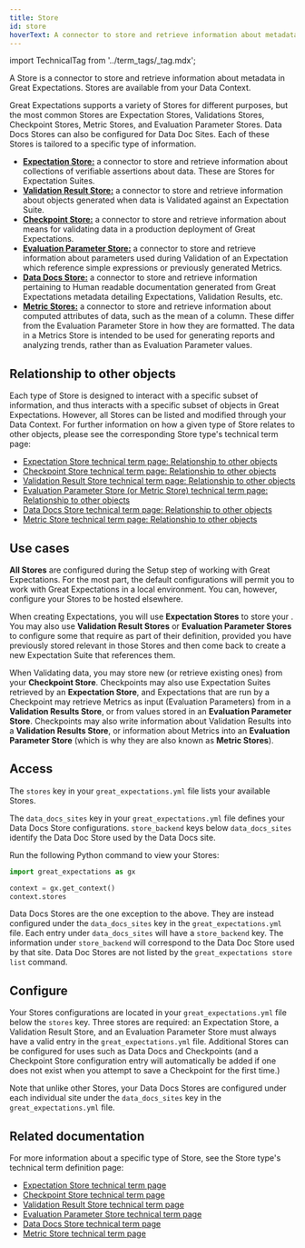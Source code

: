 ```yaml
---
title: Store
id: store
hoverText: A connector to store and retrieve information about metadata in Great Expectations.
---
```


import TechnicalTag from '../term_tags/_tag.mdx';


A Store is a connector to store and retrieve information about metadata in Great Expectations. Stores are available from your Data Context.

Great Expectations supports a variety of Stores for different purposes, but the most common Stores are Expectation Stores, Validations Stores, Checkpoint Stores, Metric Stores, and Evaluation Parameter Stores.  Data Docs Stores can also be configured for Data Doc Sites.  Each of these Stores is tailored to a specific type of information.

- [**Expectation Store:**](./expectation_store.md) a connector to store and retrieve information about collections of verifiable assertions about data.  These are Stores for Expectation Suites.
- [**Validation Result Store:**](./validation_result_store.md) a connector to store and retrieve information about objects generated when data is Validated against an Expectation Suite.
- [**Checkpoint Store:**](./checkpoint_store.md) a connector to store and retrieve information about means for validating data in a production deployment of Great Expectations.
- [**Evaluation Parameter Store:**](./evaluation_parameter_store.md) a connector to store and retrieve information about parameters used during Validation of an Expectation which reference simple expressions or previously generated Metrics.
- [**Data Docs Store:**](./data_docs_store.md) a connector to store and retrieve information pertaining to Human readable documentation generated from Great Expectations metadata detailing Expectations, Validation Results, etc.
- [**Metric Stores:**](./metric_store.md) a connector to store and retrieve information about computed attributes of data, such as the mean of a column.  These differ from the Evaluation Parameter Store in how they are formatted.  The data in a Metrics Store is intended to be used for generating reports and analyzing trends, rather than as Evaluation Parameter values.


## Relationship to other objects

Each type of Store is designed to interact with a specific subset of information, and thus interacts with a specific subset of objects in Great Expectations.  However, all Stores can be listed and modified through your Data Context.  For further information on how a given type of Store relates to other objects, please see the corresponding Store type's technical term page:

- [Expectation Store technical term page: Relationship to other objects](./expectation_store.md#relationship-to-other-objects)
- [Checkpoint Store technical term page: Relationship to other objects](./checkpoint_store.md#relationship-to-other-objects)
- [Validation Result Store technical term page: Relationship to other objects](./validation_result_store.md#relationship-to-other-objects)
- [Evaluation Parameter Store (or Metric Store) technical term page: Relationship to other objects](./evaluation_parameter_store.md#relationship-to-other-objects)
- [Data Docs Store technical term page: Relationship to other objects](./data_docs_store.md#relationship-to-other-objects)
- [Metric Store technical term page: Relationship to other objects](./metric_store.md#relationship-to-other-objects)

## Use cases

**All Stores** are configured during the Setup step of working with Great Expectations.  For the most part, the default configurations will permit you to work with Great Expectations in a local environment.  You can, however, configure your Stores to be hosted elsewhere.

When creating Expectations, you will use **Expectation Stores** to store your <TechnicalTag relative="../" tag="expectation_suite" text="Expectation Suites" />.  You may also use **Validation Result Stores** or **Evaluation Parameter Stores** to configure some <TechnicalTag relative="../" tag="expectation" text="Expectations" /> that require <TechnicalTag relative="../" tag="evaluation_parameter" text="Evaluation Parameters" /> as part of their definition, provided you have previously stored relevant <TechnicalTag relative="../" tag="metric" text="Metrics" /> in those Stores and then come back to create a new Expectation Suite that references them.

When Validating data, you may store new <TechnicalTag relative="../" tag="checkpoint" text="Checkpoints" /> (or retrieve existing ones) from your **Checkpoint Store**.  Checkpoints may also use Expectation Suites retrieved by an **Expectation Store**, and Expectations that are run by a Checkpoint may retrieve Metrics as input (Evaluation Parameters) from <TechnicalTag relative="../" tag="validation_result" text="Validation Results" /> in a **Validation Results Store**, or from values stored in an **Evaluation Parameter Store**.  Checkpoints may also write information about Validation Results into a **Validation Results Store**, or information about Metrics into an **Evaluation Parameter Store** (which is why they are also known as **Metric Stores**).

## Access

The `stores` key in your `great_expectations.yml` file lists your available Stores.

The `data_docs_sites` key in your `great_expectations.yml` file defines your Data Docs Store configurations. `store_backend` keys below `data_docs_sites` identify the Data Doc Store used by the Data Docs site.

Run the following Python command to view your Stores:

```python
import great_expectations as gx

context = gx.get_context()
context.stores
```

Data Docs Stores are the one exception to the above.  They are instead configured under the `data_docs_sites` key in the `great_expectations.yml` file.  Each entry under `data_docs_sites` will have a `store_backend` key.  The information under `store_backend` will correspond to the Data Doc Store used by that site. Data Doc Stores are not listed by the `great_expectations store list` command.

## Configure

Your Stores configurations are located in your `great_expectations.yml` file below the `stores` key.  Three stores are required: an Expectation Store, a Validation Result Store, and an Evaluation Parameter Store must always have a valid entry in the `great_expectations.yml` file.  Additional Stores can be configured for uses such as Data Docs and Checkpoints (and a Checkpoint Store configuration entry will automatically be added if one does not exist when you attempt to save a Checkpoint for the first time.)

Note that unlike other Stores, your Data Docs Stores are configured under each individual site under the `data_docs_sites` key in the `great_expectations.yml` file.

## Related documentation

For more information about a specific type of Store, see the Store type's technical term definition page:

- [Expectation Store technical term page](./expectation_store.md)
- [Checkpoint Store technical term page](./checkpoint_store.md)
- [Validation Result Store technical term page](./validation_result_store.md)
- [Evaluation Parameter Store technical term page](./evaluation_parameter_store.md)
- [Data Docs Store technical term page](./data_docs_store.md)
- [Metric Store technical term page](./metric_store.md)
